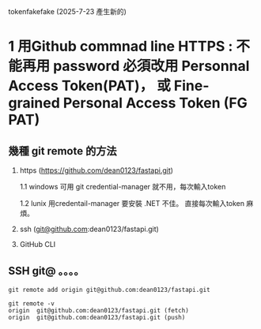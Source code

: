 tokenfakefake
(2025-7-23 產生新的) 


# 1 用Github commnad line HTTPS : 不能再用 password 必須改用 Personnal Access Token(PAT)， 或 Fine-grained Personal Access Token (FG PAT)


## 幾種 git remote 的方法 

1. https (https://github.com/dean0123/fastapi.git)

    1.1 windows 可用 git credential-manager 就不用，每次輸入token

    1.2 lunix 用credentail-manager 要安裝 .NET 不佳。 直接每次輸入token 麻煩。

2. ssh (git@github.com:dean0123/fastapi.git)


3. GitHub CLI






## SSH git@ 。。。。
``` 
git remote add origin git@github.com:dean0123/fastapi.git
```
```
git remote -v
origin  git@github.com:dean0123/fastapi.git (fetch)
origin  git@github.com:dean0123/fastapi.git (push)
```

